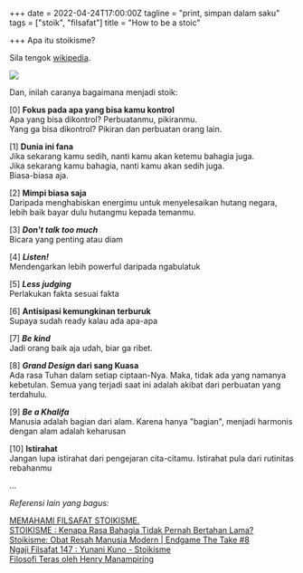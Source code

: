 +++
date = 2022-04-24T17:00:00Z
tagline = "print, simpan dalam saku"
tags = ["stoik", "filsafat"]
title = "How to be a stoic"

+++
Apa itu stoikisme?

Sila tengok [wikipedia](https://id.wikipedia.org/wiki/Stoikisme).

![](http://vignette3.wikia.nocookie.net/dragonball/images/5/56/Zxzffff.jpg)

Dan, inilah caranya bagaimana menjadi stoik:

 [0] **Fokus pada apa yang bisa kamu kontrol**  
    Apa yang bisa dikontrol? Perbuatanmu, pikiranmu.  
    Yang ga bisa dikontrol? Pikiran dan perbuatan orang lain.  

 [1] **Dunia ini fana**  
    Jika sekarang kamu sedih, nanti kamu akan ketemu bahagia juga.  
    Jika sekarang kamu bahagia, nanti kamu akan sedih juga.  
    Biasa-biasa aja.  

 [2] **Mimpi biasa saja**  
    Daripada menghabiskan energimu untuk menyelesaikan hutang negara, lebih baik bayar dulu hutangmu kepada temanmu.  
    
 [3] **_Don't talk too much_**  
    Bicara yang penting atau diam  

 [4] **_Listen!_**  
     Mendengarkan lebih powerful daripada ngabulatuk  

 [5] **_Less judging_**  
    Perlakukan fakta sesuai fakta  

 [6] **Antisipasi kemungkinan terburuk**  
    Supaya sudah ready kalau ada apa-apa  

 [7] **_Be kind_**  
    Jadi orang baik aja udah, biar ga ribet.  

 [8] **_Grand Design_ dari sang Kuasa**  
    Ada rasa Tuhan dalam setiap ciptaan-Nya. Maka, tidak ada yang namanya kebetulan. Semua yang terjadi saat ini adalah akibat dari perbuatan yang terdahulu.  

 [9] **_Be a Khalifa_**  
    Manusia adalah bagian dari alam. Karena hanya "bagian", menjadi harmonis dengan alam adalah keharusan  

 [10] **Istirahat**  
    Jangan lupa istirahat dari pengejaran cita-citamu. Istirahat pula dari rutinitas rebahanmu  

...

_Referensi lain yang bagus:_

[MEMAHAMI FILSAFAT STOIKISME.](https://youtu.be/15L0rNuor0Y)  
[STOIKISME : Kenapa Rasa Bahagia Tidak Pernah Bertahan Lama?](https://youtu.be/VMGnZdcv9II)  
[Stoikisme: Obat Resah Manusia Modern | Endgame The Take #8](https://youtu.be/TLUNjg1Er8Q)  
[Ngaji Filsafat 147 : Yunani Kuno - Stoikisme](https://youtu.be/pTN3LGiwuHs)  
[Filosofi Teras oleh Henry Manampiring](https://www.goodreads.com/book/show/42861019-filosofi-teras)